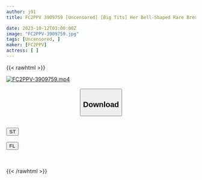 ```yaml
---
author: j91
title: FC2PPV 3909759 [Uncensored] [Big Tits] Her Bell-Shaped Rare Breasts Are Shaken And Licked Completely. A Middle-Aged Middle-Aged Man Uses His Sex Technique To Make A Deep Attack, Causing Him To Fall Into Agony! Although She Is Confused, She Reveals That She Is Greedy For Sex.

date: 2023-10-12T03:00:00Z
image: "FC2PPV-3909759.jpg"
tags: [Uncensored, ]
maker: [FC2PPV]
actress: [ ]
---
```



{{< rawhtml >}}

<div class="video" data-videoid="YL9DWm1MveTO11">
    <a href="javascript:;">
        <img src="https://my.j91.asia/posts/FC2PPV-3909759/FC2PPV-3909759.jpg" width="WIDTH" height="HEIGHT" alt="FC2PPV-3909759.mp4" loading="lazy">
    </a>
</div>

<script type="text/javascript" src="https://j91.asia/asset/on-demand-st.js"></script>

<br>
  <link rel="stylesheet" href="https://j91.asia/asset/bs5.css">
  
  <center>
  <button class="btn btn-primary" type="button" data-bs-toggle="collapse" data-bs-target=".multi-collapse" aria-expanded="false" aria-controls="multiCollapseExample1 multiCollapseExample2"><h2>Download</h2></button></center>
</p>
<div class="row">
  <div class="col">
    <div class="collapse multi-collapse" id="multiCollapseExample1">
      <div class="card card-body">
	      	      <br>
<div class="buttons">  
<a href="https://streamtape.to/v/YL9DWm1MveTO11"><button class="btn-hover color-3"><i class="fa fa-download"></i> ST</button></a></div>
    </div>
  </div>
</div>
  <div class="col">
    <div class="collapse multi-collapse" id="multiCollapseExample2">
      <div class="card card-body">
	      <br>
<div class="buttons">
    <a href="https://filelions.online/f/f7yml93fnd78"><button class="btn-hover color-9"><i class="fa fa-download"></i> FL</button></a></div>
<br><br>
      </div>
    </div>
  </div>
</div>

{{< /rawhtml >}}